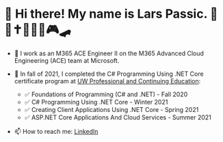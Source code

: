 # 👋 Hi there! My name is Lars Passic. 🙏⛪✝👨‍👩‍👧🎮🛹
- 🏢 I work as an M365 ACE Engineer II on the M365 Advanced Cloud Engineering (ACE) team at Microsoft.
- 🌱 In fall of 2021, I completed the C# Programming Using .NET Core certificate program at [UW Professional and Continuing Education](https://www.pce.uw.edu/certificates/c-sharp-programming-using-net-core):

     - ✅ Foundations of Programming (C# and .NET) - Fall 2020
     - ✅ C# Programming Using .NET Core - Winter 2021
     - ✅ Creating Client Applications Using .NET Core - Spring 2021
     - ✅ ASP.NET Core Applications And Cloud Services - Summer 2021
- 📫 How to reach me: [LinkedIn](https://www.linkedin.com/in/larspassic/)
<!--
**larspassic/larspassic** is a ✨ _special_ ✨ repository because its `README.md` (this file) appears on your GitHub profile.

Here are some ideas to get you started:

- 👯 I’m looking to collaborate on ...
- 🤔 I’m looking for help with ...
- 💬 Ask me about ...

- ⚡ Fun fact: ...
-->
